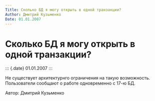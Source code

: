 ```yaml
---
Title: Сколько БД я могу открыть в одной транзакции?
Author: Дмитрий Кузьменко
Date: 01.01.2007
---
```



Сколько БД я могу открыть в одной транзакции?
=============================================

::: {.date}
01.01.2007
:::

Не существует архитектурнго ограничения на такую возможность.
Пользователи сообщают о работе одновременно с 17-ю БД.

Автор: Дмитрий Кузьменко
